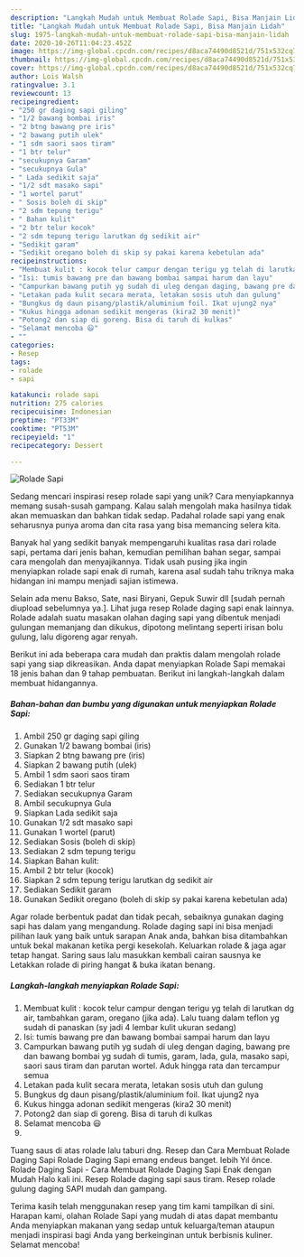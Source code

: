 ```yaml
---
description: "Langkah Mudah untuk Membuat Rolade Sapi, Bisa Manjain Lidah"
title: "Langkah Mudah untuk Membuat Rolade Sapi, Bisa Manjain Lidah"
slug: 1975-langkah-mudah-untuk-membuat-rolade-sapi-bisa-manjain-lidah
date: 2020-10-26T11:04:23.452Z
image: https://img-global.cpcdn.com/recipes/d8aca74490d8521d/751x532cq70/rolade-sapi-foto-resep-utama.jpg
thumbnail: https://img-global.cpcdn.com/recipes/d8aca74490d8521d/751x532cq70/rolade-sapi-foto-resep-utama.jpg
cover: https://img-global.cpcdn.com/recipes/d8aca74490d8521d/751x532cq70/rolade-sapi-foto-resep-utama.jpg
author: Lois Walsh
ratingvalue: 3.1
reviewcount: 13
recipeingredient:
- "250 gr daging sapi giling"
- "1/2 bawang bombai iris"
- "2 btng bawang pre iris"
- "2 bawang putih ulek"
- "1 sdm saori saos tiram"
- "1 btr telur"
- "secukupnya Garam"
- "secukupnya Gula"
- " Lada sedikit saja"
- "1/2 sdt masako sapi"
- "1 wortel parut"
- " Sosis boleh di skip"
- "2 sdm tepung terigu"
- " Bahan kulit"
- "2 btr telur kocok"
- "2 sdm tepung terigu larutkan dg sedikit air"
- "Sedikit garam"
- "Sedikit oregano boleh di skip sy pakai karena kebetulan ada"
recipeinstructions:
- "Membuat kulit : kocok telur campur dengan terigu yg telah di larutkan dg air, tambahkan garam, oregano (jika ada). Lalu tuang dalam teflon yg sudah di panaskan (sy jadi 4 lembar kulit ukuran sedang)"
- "Isi: tumis bawang pre dan bawang bombai sampai harum dan layu"
- "Campurkan bawang putih yg sudah di uleg dengan daging, bawang pre dan bawang bombai yg sudah di tumis, garam, lada, gula, masako sapi, saori saus tiram dan parutan wortel. Aduk hingga rata dan tercampur semua"
- "Letakan pada kulit secara merata, letakan sosis utuh dan gulung"
- "Bungkus dg daun pisang/plastik/aluminium foil. Ikat ujung2 nya"
- "Kukus hingga adonan sedikit mengeras (kira2 30 menit)"
- "Potong2 dan siap di goreng. Bisa di taruh di kulkas"
- "Selamat mencoba 😃"
- ""
categories:
- Resep
tags:
- rolade
- sapi

katakunci: rolade sapi 
nutrition: 275 calories
recipecuisine: Indonesian
preptime: "PT33M"
cooktime: "PT53M"
recipeyield: "1"
recipecategory: Dessert

---
```



![Rolade Sapi](https://img-global.cpcdn.com/recipes/d8aca74490d8521d/751x532cq70/rolade-sapi-foto-resep-utama.jpg)

Sedang mencari inspirasi resep rolade sapi yang unik? Cara menyiapkannya memang susah-susah gampang. Kalau salah mengolah maka hasilnya tidak akan memuaskan dan bahkan tidak sedap. Padahal rolade sapi yang enak seharusnya punya aroma dan cita rasa yang bisa memancing selera kita.

Banyak hal yang sedikit banyak mempengaruhi kualitas rasa dari rolade sapi, pertama dari jenis bahan, kemudian pemilihan bahan segar, sampai cara mengolah dan menyajikannya. Tidak usah pusing jika ingin menyiapkan rolade sapi enak di rumah, karena asal sudah tahu triknya maka hidangan ini mampu menjadi sajian istimewa.

Selain ada menu Bakso, Sate, nasi Biryani, Gepuk Suwir dll [sudah pernah diupload sebelumnya ya.]. Lihat juga resep Rolade daging sapi enak lainnya. Rolade adalah suatu masakan olahan daging sapi yang dibentuk menjadi gulungan memanjang dan dikukus, dipotong melintang seperti irisan bolu gulung, lalu digoreng agar renyah.


Berikut ini ada beberapa cara mudah dan praktis dalam mengolah rolade sapi yang siap dikreasikan. Anda dapat menyiapkan Rolade Sapi memakai 18 jenis bahan dan 9 tahap pembuatan. Berikut ini langkah-langkah dalam membuat hidangannya.

<!--inarticleads1-->

##### Bahan-bahan dan bumbu yang digunakan untuk menyiapkan Rolade Sapi:

1. Ambil 250 gr daging sapi giling
1. Gunakan 1/2 bawang bombai (iris)
1. Siapkan 2 btng bawang pre (iris)
1. Siapkan 2 bawang putih (ulek)
1. Ambil 1 sdm saori saos tiram
1. Sediakan 1 btr telur
1. Sediakan secukupnya Garam
1. Ambil secukupnya Gula
1. Siapkan  Lada sedikit saja
1. Gunakan 1/2 sdt masako sapi
1. Gunakan 1 wortel (parut)
1. Sediakan  Sosis (boleh di skip)
1. Sediakan 2 sdm tepung terigu
1. Siapkan  Bahan kulit:
1. Ambil 2 btr telur (kocok)
1. Siapkan 2 sdm tepung terigu larutkan dg sedikit air
1. Sediakan Sedikit garam
1. Gunakan Sedikit oregano (boleh di skip sy pakai karena kebetulan ada)


Agar rolade berbentuk padat dan tidak pecah, sebaiknya gunakan daging sapi has dalam yang mengandung. Rolade daging sapi ini bisa menjadi pilihan lauk yang baik untuk sarapan Anak anda, bahkan bisa ditambahkan untuk bekal makanan ketika pergi kesekolah. Keluarkan rolade &amp; jaga agar tetap hangat. Saring saus lalu masukkan kembali cairan sausnya ke Letakkan rolade di piring hangat &amp; buka ikatan benang. 

<!--inarticleads2-->

##### Langkah-langkah menyiapkan Rolade Sapi:

1. Membuat kulit : kocok telur campur dengan terigu yg telah di larutkan dg air, tambahkan garam, oregano (jika ada). Lalu tuang dalam teflon yg sudah di panaskan (sy jadi 4 lembar kulit ukuran sedang)
1. Isi: tumis bawang pre dan bawang bombai sampai harum dan layu
1. Campurkan bawang putih yg sudah di uleg dengan daging, bawang pre dan bawang bombai yg sudah di tumis, garam, lada, gula, masako sapi, saori saus tiram dan parutan wortel. Aduk hingga rata dan tercampur semua
1. Letakan pada kulit secara merata, letakan sosis utuh dan gulung
1. Bungkus dg daun pisang/plastik/aluminium foil. Ikat ujung2 nya
1. Kukus hingga adonan sedikit mengeras (kira2 30 menit)
1. Potong2 dan siap di goreng. Bisa di taruh di kulkas
1. Selamat mencoba 😃
1. 


Tuang saus di atas rolade lalu taburi dng. Resep dan Cara Membuat Rolade Daging Sapi Rolade Daging Sapi emang endeus banget. lebih Yıl önce. Rolade Daging Sapi - Cara Membuat Rolade Daging Sapi Enak dengan Mudah Halo kali ini. Resep Rolade daging sapi saus tiram. Resep rolade gulung daging SAPI mudah dan gampang. 

Terima kasih telah menggunakan resep yang tim kami tampilkan di sini. Harapan kami, olahan Rolade Sapi yang mudah di atas dapat membantu Anda menyiapkan makanan yang sedap untuk keluarga/teman ataupun menjadi inspirasi bagi Anda yang berkeinginan untuk berbisnis kuliner. Selamat mencoba!
